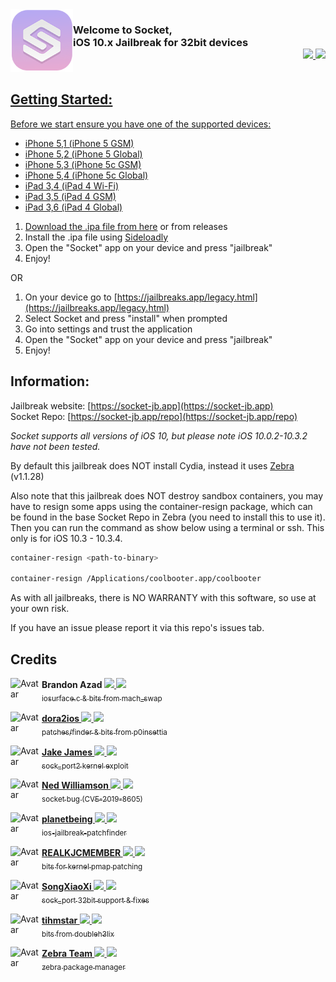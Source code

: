 <img align="left" width="100" height="100" src="icon.png" alt="logo" style="float: left;"/>

<h3 align="left">Welcome to Socket, <br>iOS 10.x Jailbreak for 32bit devices<div align="right" style="float: top;"><a href="https://twitter.com/0x7FF7"><img height="18px" src="https://img.shields.io/twitter/follow/bazad?label=twitter&style=social"></a><a href="https://github.com/staturnzz"> <img height="18px" src="https://img.shields.io/twitter/follow/bazad?label=Github&logo=Github&style=social"></div>
</br></h3> 


## Getting Started:

Before we start ensure you have one of the supported devices:
- iPhone 5,1 (iPhone 5 GSM)
- iPhone 5,2 (iPhone 5 Global)
- iPhone 5,3 (iPhone 5c GSM)
- iPhone 5,4 (iPhone 5c Global)
- iPad 3,4 (iPad 4 Wi-Fi)
- iPad 3,5 (iPad 4 GSM)
- iPad 3,6 (iPad 4 Global)

1. Download the .ipa file from [here](https://github.com/staturnzz/socket/releases/download/v1.1/socket.ipa) or from releases
2. Install the .ipa file using [Sideloadly](https://sideloadly.io)
3. Open the "Socket" app on your device and press "jailbreak"
4. Enjoy!

OR

1. On your device go to [https://jailbreaks.app/legacy.html](https://jailbreaks.app/legacy.html)
2. Select Socket and press "install" when prompted
3. Go into settings and trust the application
3. Open the "Socket" app on your device and press "jailbreak"
4. Enjoy!

## Information:
Jailbreak website: [https://socket-jb.app](https://socket-jb.app)<br>
Socket Repo: [https://socket-jb.app/repo](https://socket-jb.app/repo)

*Socket supports all versions of iOS 10, but please note iOS 10.0.2-10.3.2 have not been tested.*

By default this jailbreak does NOT install Cydia, instead it uses [Zebra](https://github.com/zbrateam/Zebra) (v1.1.28)

Also note that this jailbreak does NOT destroy sandbox containers, you may have to resign some apps using the container-resign package, which can be found in the base Socket Repo in Zebra (you need to install this to use it). Then you can run the command as show below using a terminal or ssh. This only is for iOS 10.3 - 10.3.4.

```bash
container-resign <path-to-binary>

container-resign /Applications/coolbooter.app/coolbooter
```
As with all jailbreaks, there is NO WARRANTY with this software, so use at your own risk. 

If you have an issue please report it via this repo's issues tab.
## Credits

<!-- Brandon Azad -->

<p align="left">
    <img align="left" height="50px" width="50px" src="https://images.weserv.nl/?url=https://github.com/bazad.png&amp;fit=cover&amp;mask=circle&amp;maxage=7d" alt="Avatar">
    <b align="left">Brandon Azad <a href="https://twitter.com/_bazad"><img height="12px" src="https://img.shields.io/twitter/follow/bazad?label=twitter&style=social"</a><a href="https://github.com/bazad"> <img height="12px" src="https://img.shields.io/twitter/follow/bazad?label=Github&logo=Github&style=social"</a></b></div>
    <br>
    <sub>iosurface.c & bits from mach_swap</sub>
</p>

<p align="left">
    <img align="left" height="50px" width="50px" src="https://images.weserv.nl/?url=https://github.com/dora2-ios.png&amp;fit=cover&amp;mask=circle&amp;maxage=7d" alt="Avatar">
    <b align="left">dora2ios <a href="https://twitter.com/dora2ios"><img height="12px" src="https://img.shields.io/twitter/follow/dora2ios?label=twitter&style=social"</a><a href="https://github.com/dora2-ios"> <img height="12px" src="https://img.shields.io/twitter/follow/dora2ios?label=Github&logo=Github&style=social"</a></b></div>
    <br>
    <sub>patches/finder & bits from p0insettia</sub>
</p>

<p align="left">
    <img align="left" height="50px" width="50px" src="https://images.weserv.nl/?url=https://github.com/jakeajames.png&amp;fit=cover&amp;mask=circle&amp;maxage=7d" alt="Avatar">
    <b align="left">Jake James <a href="https://twitter.com/Jakeashacks"><img height="12px" src="https://img.shields.io/twitter/follow/Jakeashacks?label=twitter&style=social"</a><a href="https://github.com/jakeajames"> <img height="12px" src="https://img.shields.io/twitter/follow/Jakeashacks?label=Github&logo=Github&style=social"</a></b></div>
    <br>
    <sub>sock_port2 kernel exploit</sub>
</p>

<p align="left">
    <img align="left" height="50px" width="50px" src="https://images.weserv.nl/?url=https://github.com/nedwill.png&amp;fit=cover&amp;mask=circle&amp;maxage=7d" alt="Avatar">
    <b align="left">Ned Williamson <a href="https://twitter.com/nedwilliamson"><img height="12px" src="https://img.shields.io/twitter/follow/nedwilliamson?label=twitter&style=social"</a><a href="https://github.com/nedwill"> <img height="12px" src="https://img.shields.io/twitter/follow/nedwilliamson?label=Github&logo=Github&style=social"</a></b></div>
    <br>
    <sub>socket bug (CVE-2019-8605)</sub>
</p>

<p align="left">
    <img align="left" height="50px" width="50px" src="https://images.weserv.nl/?url=https://github.com/planetbeing.png&amp;fit=cover&amp;mask=circle&amp;maxage=7d" alt="Avatar">
    <b align="left">planetbeing <a href="https://twitter.com/planetbeing"><img height="12px" src="https://img.shields.io/twitter/follow/planetbeing?label=twitter&style=social"</a><a href="https://github.com/planetbeing"> <img height="12px" src="https://img.shields.io/twitter/follow/planetbeing?label=Github&logo=Github&style=social"</a></b></div>
    <br>
    <sub>ios-jailbreak-patchfinder</sub>
</p>

<p align="left">
    <img align="left" height="50px" width="50px" src="https://images.weserv.nl/?url=https://pbs.twimg.com/profile_images/1557953658410639360/m-1NIn2r_400x400.jpg&fit=cover&mask=circle&maxage=7d" alt="Avatar">
    <b align="left">REALKJCMEMBER <a href="https://twitter.com/REALKJCMEMBER"><img height="12px" src="https://img.shields.io/twitter/follow/REALKJCMEMBER?label=twitter&style=social"</a><a href="http://wall.supplies"> <img height="12px" src="https://img.shields.io/twitter/follow/REALKJCMEMBER?label=Github&logo=Github&style=social"</a></b></div>
    <br>
    <sub>bits for kernel pmap patching</sub>
</p>

<p align="left">
    <img align="left" height="50px" width="50px" src="https://images.weserv.nl/?url=https://github.com/SongXiaoXi.png&amp;fit=cover&amp;mask=circle&amp;maxage=7d" alt="Avatar">
    <b align="left">SongXiaoXi <a href="https://github.com/SongXiaoXi"><img height="12px" src="https://img.shields.io/twitter/follow/planetbeing?label=twitter&style=social"</a><a href="https://github.com/SongXiaoXi"> <img height="12px" src="https://img.shields.io/twitter/follow/planetbeing?label=Github&logo=Github&style=social"</a></b></div>
    <br>
    <sub>sock_port 32bit support & fixes</sub>
</p>

<p align="left">
    <img align="left" height="50px" width="50px" src="https://images.weserv.nl/?url=https://github.com/tihmstar.png&amp;fit=cover&amp;mask=circle&amp;maxage=7d" alt="Avatar">
    <b align="left">tihmstar <a href="https://twitter.com/tihmstar"><img height="12px" src="https://img.shields.io/twitter/follow/tihmstar?label=twitter&style=social"</a><a href="https://github.com/tihmstar"> <img height="12px" src="https://img.shields.io/twitter/follow/tihmstar?label=Github&logo=Github&style=social"</a></b></div>
    <br>
    <sub>bits from doubleh3lix</sub>
</p>

<p align="left">
    <img align="left" height="50px" width="50px" src="https://images.weserv.nl/?url=https://github.com/zbrateam.png&amp;fit=cover&amp;mask=circle&amp;maxage=7d" alt="Avatar">
    <b align="left">Zebra Team <a href="https://twitter.com/zbrateam"><img height="12px" src="https://img.shields.io/twitter/follow/getZebra?label=twitter&style=social"</a><a href="https://github.com/zbrateam"> <img height="12px" src="https://img.shields.io/twitter/follow/getZebra?label=Github&logo=Github&style=social"</a></b></div>
    <br>
    <sub>zebra package manager</sub>
</p>
